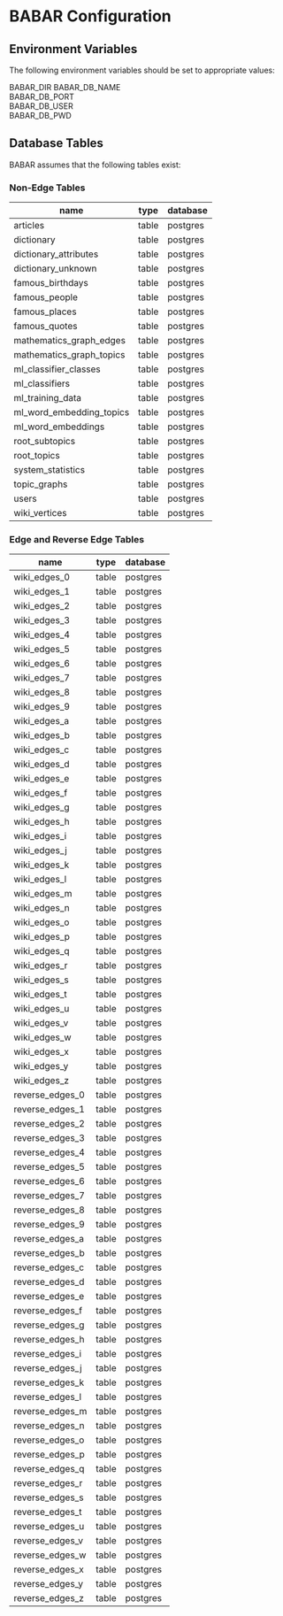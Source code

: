 # BABAR Configuration

## Environment Variables

The following environment variables should be set to appropriate values:

BABAR_DIR
BABAR_DB_NAME  
BABAR_DB_PORT  
BABAR_DB_USER  
BABAR_DB_PWD

## Database Tables

BABAR assumes that the following tables exist:


### Non-Edge Tables

| name                         | type  | database |
| ---------------------------- | ----- | ---------|
| articles                     | table | postgres |
| dictionary                   | table | postgres |
| dictionary_attributes        | table | postgres |
| dictionary_unknown           | table | postgres |
| famous_birthdays             | table | postgres |
| famous_people                | table | postgres |
| famous_places                | table | postgres |
| famous_quotes                | table | postgres |
| mathematics_graph_edges      | table | postgres |
| mathematics_graph_topics     | table | postgres |
| ml_classifier_classes        | table | postgres |
| ml_classifiers               | table | postgres |
| ml_training_data             | table | postgres |
| ml_word_embedding_topics     | table | postgres |
| ml_word_embeddings           | table | postgres |
| root_subtopics               | table | postgres |
| root_topics                  | table | postgres |
| system_statistics            | table | postgres |
| topic_graphs                 | table | postgres |
| users                        | table | postgres |
| wiki_vertices                | table | postgres | 


### Edge and Reverse Edge Tables  

| name                         | type  | database |
| ---------------------------- | ----- | ---------|
| wiki_edges_0                 | table | postgres |
| wiki_edges_1                 | table | postgres |
| wiki_edges_2                 | table | postgres |
| wiki_edges_3                 | table | postgres |
| wiki_edges_4                 | table | postgres |
| wiki_edges_5                 | table | postgres |
| wiki_edges_6                 | table | postgres |
| wiki_edges_7                 | table | postgres |
| wiki_edges_8                 | table | postgres |
| wiki_edges_9                 | table | postgres |
| wiki_edges_a                 | table | postgres |
| wiki_edges_b                 | table | postgres |
| wiki_edges_c                 | table | postgres |
| wiki_edges_d                 | table | postgres |
| wiki_edges_e                 | table | postgres |
| wiki_edges_f                 | table | postgres |
| wiki_edges_g                 | table | postgres |
| wiki_edges_h                 | table | postgres |
| wiki_edges_i                 | table | postgres |
| wiki_edges_j                 | table | postgres |
| wiki_edges_k                 | table | postgres |
| wiki_edges_l                 | table | postgres |
| wiki_edges_m                 | table | postgres |
| wiki_edges_n                 | table | postgres |
| wiki_edges_o                 | table | postgres |
| wiki_edges_p                 | table | postgres |
| wiki_edges_q                 | table | postgres |
| wiki_edges_r                 | table | postgres |
| wiki_edges_s                 | table | postgres |
| wiki_edges_t                 | table | postgres |
| wiki_edges_u                 | table | postgres |
| wiki_edges_v                 | table | postgres |
| wiki_edges_w                 | table | postgres |
| wiki_edges_x                 | table | postgres |
| wiki_edges_y                 | table | postgres |
| wiki_edges_z                 | table | postgres |
| reverse_edges_0              | table | postgres |
| reverse_edges_1              | table | postgres |
| reverse_edges_2              | table | postgres |
| reverse_edges_3              | table | postgres |
| reverse_edges_4              | table | postgres |
| reverse_edges_5              | table | postgres |
| reverse_edges_6              | table | postgres |
| reverse_edges_7              | table | postgres |
| reverse_edges_8              | table | postgres |
| reverse_edges_9              | table | postgres |
| reverse_edges_a              | table | postgres |
| reverse_edges_b              | table | postgres |
| reverse_edges_c              | table | postgres |
| reverse_edges_d              | table | postgres |
| reverse_edges_e              | table | postgres |
| reverse_edges_f              | table | postgres |
| reverse_edges_g              | table | postgres |
| reverse_edges_h              | table | postgres |
| reverse_edges_i              | table | postgres |
| reverse_edges_j              | table | postgres |
| reverse_edges_k              | table | postgres |
| reverse_edges_l              | table | postgres |
| reverse_edges_m              | table | postgres |
| reverse_edges_n              | table | postgres |
| reverse_edges_o              | table | postgres |
| reverse_edges_p              | table | postgres |
| reverse_edges_q              | table | postgres |
| reverse_edges_r              | table | postgres |
| reverse_edges_s              | table | postgres |
| reverse_edges_t              | table | postgres |
| reverse_edges_u              | table | postgres |
| reverse_edges_v              | table | postgres |
| reverse_edges_w              | table | postgres |
| reverse_edges_x              | table | postgres |
| reverse_edges_y              | table | postgres |
| reverse_edges_z              | table | postgres |
